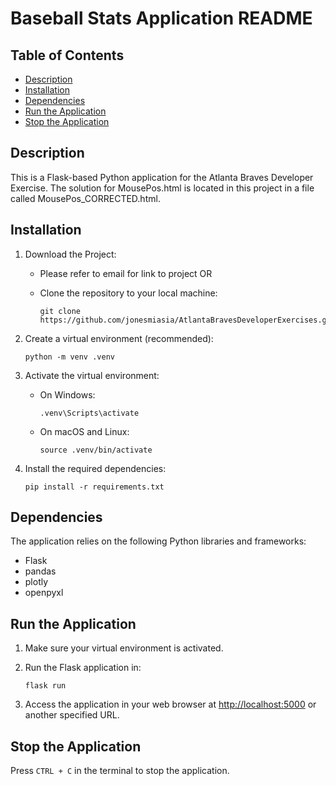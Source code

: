 # Baseball Stats Application README

## Table of Contents

- [Description](#description)
- [Installation](#installation)
- [Dependencies](#dependencies)
- [Run the Application](#run-the-application)
- [Stop the Application](#stop-the-application)

## Description

This is a Flask-based Python application for the Atlanta Braves Developer Exercise. 
The solution for MousePos.html is located in this project in a file called MousePos_CORRECTED.html.

## Installation

1. Download the Project:
   - Please refer to email for link to project OR

   - Clone the repository to your local machine:
       ```
       git clone https://github.com/jonesmiasia/AtlantaBravesDeveloperExercises.git
       ```

2. Create a virtual environment (recommended):
    ```
    python -m venv .venv
    ```

3. Activate the virtual environment:
    - On Windows:

        ```
        .venv\Scripts\activate
        ```

    - On macOS and Linux:

        ```
        source .venv/bin/activate
        ```

4. Install the required dependencies:

    ```
    pip install -r requirements.txt
    ```

## Dependencies

The application relies on the following Python libraries and frameworks:

- Flask
- pandas
- plotly
- openpyxl

## Run the Application

1. Make sure your virtual environment is activated.
2. Run the Flask application in:

    ```
    flask run
    ```
3. Access the application in your web browser at [http://localhost:5000](http://localhost:5000) or another specified URL.

## Stop the Application
Press `CTRL + C` in the terminal to stop the application.
